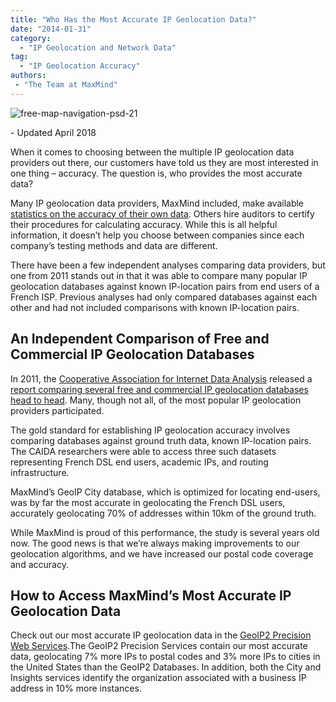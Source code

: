 ```yaml
---
title: "Who Has the Most Accurate IP Geolocation Data?"
date: "2014-01-31"
category:
  - "IP Geolocation and Network Data"
tag:
  - "IP Geolocation Accuracy"
authors:
 - "The Team at MaxMind"
---
```


![free-map-navigation-psd-21](/images/2014/01/free-map-navigation-psd-21-300x200.jpg)

\- Updated April 2018

When it comes to choosing between the multiple IP geolocation data providers out
there, our customers have told us they are most interested in one thing –
accuracy. The question is, who provides the most accurate data?

Many IP geolocation data providers, MaxMind included, make available [statistics
on the accuracy of their own data](https://www.maxmind.com/en/city_accuracy).
Others hire auditors to certify their procedures for calculating accuracy. While
this is all helpful information, it doesn’t help you choose between companies
since each company’s testing methods and data are different.

There have been a few independent analyses comparing data providers, but one
from 2011 stands out in that it was able to compare many popular IP geolocation
databases against known IP-location pairs from end users of a French ISP.
Previous analyses had only compared databases against each other and had not
included comparisons with known IP-location pairs.

## An Independent Comparison of Free and Commercial IP Geolocation Databases

In 2011, the [Cooperative Association for Internet Data
Analysis](https://www.caida.org) released a [report comparing several free and
commercial IP geolocation databases head to
head](https://www.caida.org/publications/papers/2011/geocompare-tr/). Many,
though not all, of the most popular IP geolocation providers participated.

The gold standard for establishing IP geolocation accuracy involves comparing
databases against ground truth data, known IP-location pairs. The CAIDA
researchers were able to access three such datasets representing French DSL end
users, academic IPs, and routing infrastructure.

MaxMind’s GeoIP City database, which is optimized for locating end-users, was by
far the most accurate in geolocating the French DSL users, accurately
geolocating 70% of addresses within 10km of the ground truth.

While MaxMind is proud of this performance, the study is several years old now.
The good news is that we’re always making improvements to our geolocation
algorithms, and we have increased our postal code coverage and accuracy.

## How to Access MaxMind’s Most Accurate IP Geolocation Data

Check out our most accurate IP geolocation data in the [GeoIP2 Precision Web
Services](https://www.maxmind.com/en/web_services).The GeoIP2 Precision Services
contain our most accurate data, geolocating 7% more IPs to postal codes and 3%
more IPs to cities in the United States than the GeoIP2 Databases. In addition,
both the City and Insights services identify the organization associated with a
business IP address in 10% more instances.
